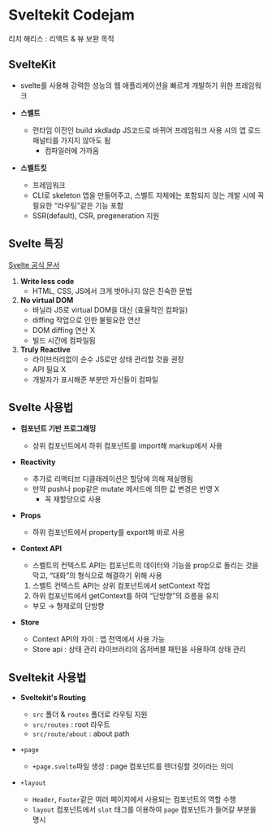 # Sveltekit Codejam
리치 해리스 : 리액트 & 뷰 보완 목적   

## SvelteKit
- svelte를 사용해 강력한 성능의 웹 애플리케이션을 빠르게 개발하기 위한 프레임워크
- **스벨트**
    - 런타임 이전인 build xkdladp JS코드로 바뀌어 프레임워크 사용 시의 앱 로드 패널티를 가지지 않아도 됨
        - 컴파일러에 가까움

- **스벨트킷**
    - 프레임워크
    - CLI로 skeleton 앱을 만들어주고, 스벨트 자체에는 포함되지 않는 개발 시에 꼭 필요한 “라우팅”같은 기능 포함
    - SSR(default), CSR, pregeneration 지원

## Svelte 특징
[Svelte 공식 문서](https://svelte.dev/blog/virtual-dom-is-pure-overhead)   
1. **Write less code**   
    - HTML, CSS, JS에서 크게 벗어나지 않은 친숙한 문법
2. **No virtual DOM**   
    - 바닐라 JS로 virtual DOM을 대신 (효율적인 컴파일)
    - diffing 작업으로 인한 불필요한 연산
    - DOM diffing 연산 X
    - 빌드 시간에 컴파일됨
3. **Truly Reactive**   
    - 라이브러리없이 순수 JS로만 상태 관리할 것을 권장
    - API 필요 X
    - 개발자가 표시해준 부분만 자신들이 컴파일

## Svelte 사용법
- **컴포넌트 기반 프로그래밍**
    - 상위 컴포넌트에서 하위 컴포넌트를 import해 markup에서 사용

- **Reactivity**
    - 추가로 리액티브 디클래레이션은 할당에 의해 재실행됨
    - 만약 push나 pop같은 mutate 메서드에 의한 값 변경은 반영 X
        - 꼭 재할당으로 사용

- **Props**
    - 하위 컴포넌트에서 property를 export해 바로 사용  

- **Context API**
    - 스벨트의 컨텍스트 API는 컴포넌트의 데이터와 기능을 prop으로 돌리는 것을 막고, “대화”의 형식으로 해결하기 위해 사용
    1. 스벨트 컨텍스트 API는 상위 컴포넌트에서 setContext 작업  
    2. 하위 컴포넌트에서 getContext를 하여 “단방향”의 흐름을 유지  
    - 부모 → 형제로의 단방향  

- **Store**
    - Context API의 차이 : 앱 전역에서 사용 가능
    - Store api : 상태 관리 라이브러리의 옵저버블 패턴을 사용하여 상태 관리  

## Sveltekit 사용법
- **Sveltekit's Routing**
    - `src` 폴더 & `routes` 폴더로 라우팅 지원
    - `src/routes` : root 라우트 
    - `src/route/about` : about path

- `+page`
    - `+page.svelte`파일 생성 : page 컴포넌트를 렌더링할 것이라는 의미

- `+layout`
    - `Header`, `Footer`같은 여러 페이지에서 사용되는 컴포넌트의 역할 수행
    - `layout` 컴포넌트에서 `slot` 태그를 이용하여 `page` 컴포넌트가 들어갈 부분을 명시

